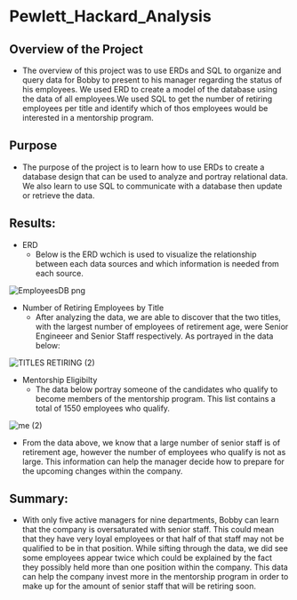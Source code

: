 
# Pewlett_Hackard_Analysis
## Overview of the Project
- The overview of this project was to use ERDs and SQL to organize and query data for Bobby to present to his manager regarding the status of his employees. We used ERD to create a model of the database using the data of all employees.We used SQL to get the number of retiring employees per title and identify which of thos employees would be interested in a mentorship program.

## Purpose 
- The purpose of the project is to learn how to use ERDs to create a database design that can be used to analyze and portray relational data. We also learn to use SQL to communicate with a database then update or retrieve the data. 

## Results:
- ERD 
  - Below is the ERD wchich is used to visualize the relationship between each data sources and which information is needed from each source.

![EmployeesDB png](https://user-images.githubusercontent.com/85714314/128980542-b1792b6b-64b5-4cdc-b35d-a29aa73af102.png)

- Number of Retiring Employees by Title
  - After analyzing the data, we are able to discover that the two titles, with the largest number of employees of retirement age, were Senior Engineeer and Senior Staff respectively. As portrayed in the data below:

![TITLES RETIRING (2)](https://user-images.githubusercontent.com/85714314/128981574-614e392d-f4f9-4679-8bcf-d8289900ec2c.png)


- Mentorship Eligibilty
  - The data below portray someone of the candidates who qualify to become members of the mentorship program. This list contains a total of 1550 employees who qualify.

![me (2)](https://user-images.githubusercontent.com/85714314/128982172-82fb6618-4ed0-46da-9ba4-81408303fbbb.png)


- From the data above, we know that a large number of senior staff is of retirement age, however the number of employees who qualify is not as large. This information can help the manager decide how to prepare for the upcoming changes within the company. 

## Summary:
 - With only five active managers for nine departments, Bobby can learn that the company is oversaturated with senior staff. This could mean that they have very loyal employees or that half of that staff may not be qualified to be in that position. While sifting through the data, we did see some employees appear twice which could be explained by the fact they possibly held more than one position within the company. This data can help the company invest more in the mentorship program in order to make up for the amount of senior staff that will be retiring soon. 
